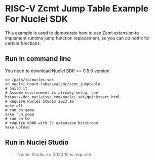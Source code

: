 # RISC-V Zcmt Jump Table Example For Nuclei SDK

This example is used to demostrate how to use Zcmt extension to implement
runtime jump function replacement, so you can do hotfix for certain functions.

## Run in command line

You need to download Nuclei SDK >= 0.5.0 version.

~~~shell
cd /path/to/nuclei-sdk
cd nuclei-board-labs/evalsoc/zcmt_jumptable
# build it
# Assume environment is already setup, see https://doc.nucleisys.com/nuclei_sdk/quickstart.html
# Require Nuclei Studio 2023.10
make all
# run on qemu
make run_qemu
# run on hw
# require N300 with Zc extension bitstream
make upload
~~~

## Run in Nuclei Studio

> Nuclei Studio >= 2023.10 is required

